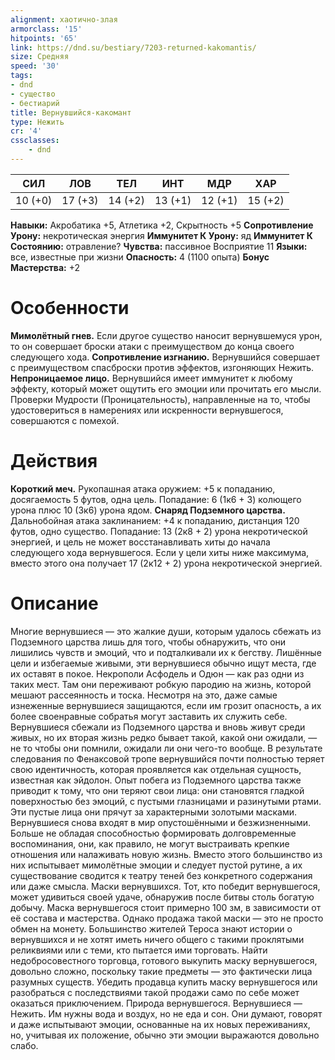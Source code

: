 ```yaml
---
alignment: хаотично-злая
armorclass: '15'
hitpoints: '65'
link: https://dnd.su/bestiary/7203-returned-kakomantis/
size: Средняя
speed: '30'
tags:
- dnd
- существо
- бестиарий
title: Вернувшийся-какомант
type: Нежить
cr: '4'
cssclasses:
    - dnd
---
```



| СИЛ | ЛОВ | ТЕЛ | ИНТ | МДР | ХАР |
|---|---|---|---|---|---|
| 10 (+0) | 17 (+3) | 14 (+2) | 13 (+1) | 12 (+1) | 15 (+2) |
**Навыки:** Акробатика +5, Атлетика +2, Скрытность +5
**Сопротивление Урону:** некротическая энергия
**Иммунитет К Урону:** яд
**Иммунитет К Состоянию:** отравление?
**Чувства:** пассивное Восприятие 11
**Языки:** все, известные при жизни
**Опасность:** 4 (1100 опыта)
**Бонус Мастерства:** +2


# Особенности
**Мимолётный гнев.** Если другое существо наносит вернувшемуся урон, то он совершает броски атаки с преимуществом до конца своего следующего хода.
**Сопротивление изгнанию.** Вернувшийся совершает с преимуществом спасброски против эффектов, изгоняющих Нежить.
**Непроницаемое лицо.** Вернувшийся имеет иммунитет к любому эффекту, который может ощутить его эмоции или прочитать его мысли. Проверки Мудрости (Проницательность), направленные на то, чтобы удостовериться в намерениях или искренности вернувшегося, совершаются с помехой.


# Действия
**Короткий меч.** Рукопашная атака оружием: +5 к попаданию, досягаемость 5 футов, одна цель. Попадание: 6 (1к6 + 3) колющего урона плюс 10 (3к6) урона ядом.
**Снаряд Подземного царства.** Дальнобойная атака заклинанием: +4 к попаданию, дистанция 120 футов, одно существо. Попадание: 13 (2к8 + 2) урона некротической энергией, и цель не может восстанавливать хиты до начала следующего хода вернувшегося. Если у цели хиты ниже максимума, вместо этого она получает 17 (2к12 + 2) урона некротической энергией.


# Описание
Многие вернувшиеся — это жалкие души, которым удалось сбежать из Подземного царства лишь для того, чтобы обнаружить, что они лишились чувств и эмоций, что и подталкивали их к бегству. Лишённые цели и избегаемые живыми, эти вернувшиеся обычно ищут места, где их оставят в покое. Некрополи Асфодель и Одюн — как раз одни из таких мест. Там они переживают робкую пародию на жизнь, которой мешают рассеянность и тоска. Несмотря на это, даже самые изнеженные вернувшиеся защищаются, если им грозит опасность, а их более своенравные собратья могут заставить их служить себе. Вернувшиеся сбежали из Подземного царства и вновь живут среди живых, но их вторая жизнь редко бывает такой, какой они ожидали, — не то чтобы они помнили, ожидали ли они чего-то вообще. В результате следования по Фенаксовой тропе вернувшийся почти полностью теряет свою идентичность, которая проявляется как отдельная сущность, известная как эйдолон. Опыт побега из Подземного царства также приводит к тому, что они теряют свои лица: они становятся гладкой поверхностью без эмоций, с пустыми глазницами и разинутыми ртами. Эти пустые лица они прячут за характерными золотыми масками. Вернувшиеся снова входят в мир опустошёнными и безжизненными. Больше не обладая способностью формировать долговременные воспоминания, они, как правило, не могут выстраивать крепкие отношения или налаживать новую жизнь. Вместо этого большинство из них испытывает мимолётные эмоции и следует пустой рутине, а их существование сводится к театру теней без конкретного содержания или даже смысла. Маски вернувшихся. Тот, кто победит вернувшегося, может удивиться своей удаче, обнаружив после битвы столь богатую добычу. Маска вернувшегося стоит примерно 100 зм, в зависимости от её состава и мастерства. Однако продажа такой маски — это не просто обмен на монету. Большинство жителей Тероса знают истории о вернувшихся и не хотят иметь ничего общего с такими проклятыми реликвиями или с теми, кто пытается ими торговать. Найти недобросовестного торговца, готового выкупить маску вернувшегося, довольно сложно, поскольку такие предметы — это фактически лица разумных существ. Убедить продавца купить маску вернувшегося или разобраться с последствиями такой продажи само по себе может оказаться приключением. Природа вернувшегося. Вернувшиеся — Нежить. Им нужны вода и воздух, но не еда и сон. Они думают, говорят и даже испытывают эмоции, основанные на их новых переживаниях, но, учитывая их положение, обычно эти эмоции выражаются довольно слабо.
